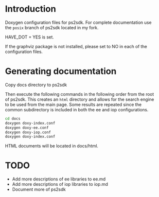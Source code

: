 # Introduction #
Doxygen configuration files for ps2sdk. For complete documentation use the `posix` branch of ps2sdk located in my fork.

HAVE_DOT = YES is set.

If the graphviz package is not installed, please set to NO in each of the configuration files.

# Generating documentation #

Copy docs directory to ps2sdk

Then execute the following commands in the following order from the root of ps2sdk. This creates an `html` directory and allows for the search engine to be used from the main page. Some results are repeated since the common subdirectory is included in both the ee and iop configurations.
```sh
cd docs
doxygen doxy-index.conf
doxygen doxy-ee.conf
doxygen doxy-iop.conf
doxygen doxy-index.conf
```
HTML documents will be located in docs/html.

# TODO #
 - Add more descriptions of ee libraries to ee.md
 - Add more descriptions of iop libraries to iop.md
 - Document more of ps2sdk
